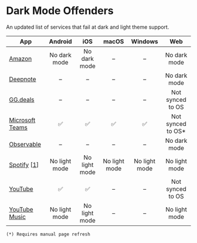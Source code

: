 # Dark Mode Offenders

An updated list of services that fail at dark and light theme support.

|App|Android|iOS|macOS|Windows|Web|
|-|:-:|:-:|:-:|:-:|:-:|
|[Amazon](https://amazon.com)|No dark mode|No dark mode|–|–|No dark mode|
|[Deepnote](https://deepnote.com/)|–|–|–|–|No dark mode|
|[GG.deals](https://deals.gg)|–|–|–|–|Not synced to OS|
|[Microsoft Teams](https://teams.microsoft.com/)|✅|✅|✅|✅|Not synced to OS*|
|[Observable](https://observablehq.com)|–|–|–|–|No dark mode|
|[Spotify](https://spotify.com/) [[1](https://community.spotify.com/t5/Live-Ideas/All-Platforms-Light-Mode-option/idi-p/730341)]|No light mode|No light mode|No light mode|No light mode|No light mode|
|[YouTube](https://www.youtube.com/)|✅|✅|–|–|Not synced to OS|
|[YouTube Music](https://www.youtube.com/)|No light mode|No light mode|–|–|No light mode|


```
(*) Requires manual page refresh
```
